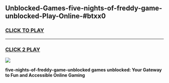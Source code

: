 
## Unblocked-Games-five-nights-of-freddy-game-unblocked-Play-Online-#btxx0
<h3>
<a href="https://premium.freeplayer.one?title=five-nights-of-freddy-game-unblocked&ref=27F">CLICK TO PLAY</a></h3>
<hr>

<h3>
<a href="https://premium.freeplayer.one?title=five-nights-of-freddy-game-unblocked&ref=27F">CLICK 2 PLAY</a>
  
</h3>

<a href="https://premium.freeplayer.one?title=five-nights-of-freddy-game-unblocked&ref=27F"><img src="https://clearcache.store/games.png"></a>


**five-nights-of-freddy-game-unblocked games unblocked: Your Gateway to Fun and Accessible Online Gaming**
